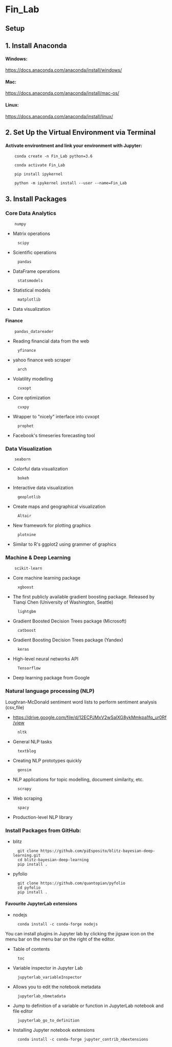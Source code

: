 # Fin_Lab

## Setup

## 1. Install Anaconda

#### Windows:
https://docs.anaconda.com/anaconda/install/windows/


#### Mac:
https://docs.anaconda.com/anaconda/install/mac-os/


#### Linux:
https://docs.anaconda.com/anaconda/install/linux/


## 2. Set Up the Virtual Environment via Terminal 

#### Activate environtment and link your environment with Jupyter:

        conda create -n Fin_Lab python=3.6

        conda activate Fin_Lab 

        pip install ipykernel
        
        python -m ipykernel install --user --name=Fin_Lab


## 3. Install Packages

### Core Data Analytics

        numpy
        
- Matrix operations

        scipy
        
- Scientific operations

        pandas
        
- DataFrame operations

        statsmodels
        
- Statistical models

        matplotlib
        
- Data visualization

#### Finance

        pandas_datareader
        
- Reading financial data from the web

        yfinance
        
- yahoo finance web scraper 

        arch
        
- Volatility modelling

        cvxopt
        
- Core optimization

        cvxpy
        
- Wrapper to "nicely" interface into cvxopt

        prophet
        
- Facebook's timeseries forecasting tool

### Data Visualization

        seaborn
        
- Colorful data visualization

        bokeh
        
- Interactive data visualization

        geoplotlib
        
- Create maps and geographical visualization

        Altair
        
- New framework for plotting graphics

        plotnine
        
- Similar to R's ggplot2 using grammer of graphics

### Machine & Deep Learning

        scikit-learn
        
- Core machine learning package

        xgboost
        
- The first publicly available gradient boosting package. Released by Tianqi Chen (University of Washington, Seattle)

        lightgbm
        
- Gradient Boosted Decision Trees package (Microsoft)

        catboost
        
- Gradient Boosting Decision Trees package (Yandex)

        keras
        
- High-level neural networks API

        Tensorflow
        
- Deep learning package from Google

### Natural language processing (NLP)

Loughran-McDonald sentiment word lists to perform sentiment analysis (csv_file)
- https://drive.google.com/file/d/12ECPJMxV2wSalXG8ykMmkpa1fq_ur0Rf/view

        nltk
- General NLP tasks

        textblog
- Creating NLP prototypes quickly

        gensim
- NLP applications for topic modelling, document similarity, etc.

        scrapy
- Web scraping

        spacy
- Production-level NLP library

### Install Packages from GitHub:

- blitz

        git clone https://github.com/piEsposito/blitz-bayesian-deep-learning.git
        cd blitz-bayesian-deep-learning
        pip install .
        
- pyfolio

        git clone https://github.com/quantopian/pyfolio
        cd pyfolio
        pip install .

#### Favourite JupyterLab extensions


- nodejs

        conda install -c conda-forge nodejs


You can install plugins in Jupyter lab by clicking the jigsaw icon on the menu bar on the menu bar on the right of the editor.


- Table of contents

        toc
        
- Variable inspector in Jupyter Lab

        jupyterlab_variableInspector
        
- Allows you to edit the notebook metadata

        jupyterlab_nbmetadata
        
- Jump to definition of a variable or function in JupyterLab notebook and file editor

        jupyterlab_go_to_definition


- Installing Jupyter notebook extensions
        
        conda install -c conda-forge jupyter_contrib_nbextensions